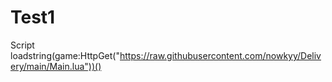 # Test1
Script
loadstring(game:HttpGet("https://raw.githubusercontent.com/nowkyy/Delivery/main/Main.lua"))()
